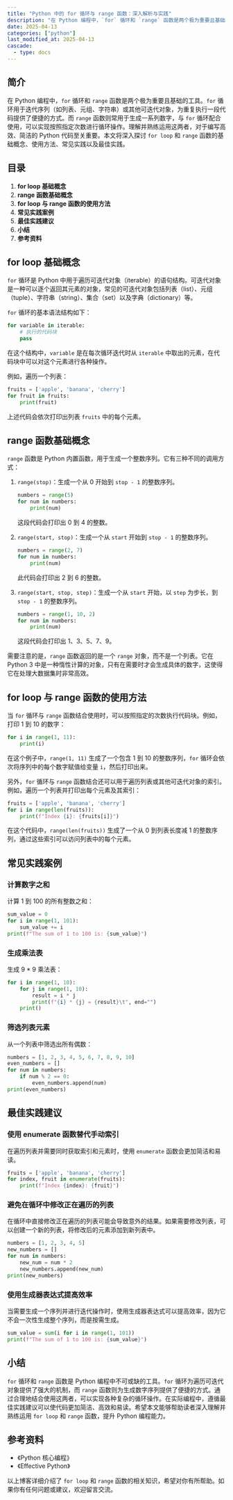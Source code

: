 ```yaml
---
title: "Python 中的 for 循环与 range 函数：深入解析与实践"
description: "在 Python 编程中，`for` 循环和 `range` 函数是两个极为重要且基础的工具。`for` 循环用于迭代序列（如列表、元组、字符串）或其他可迭代对象，为重复执行一段代码提供了便捷的方式。而 `range` 函数则常用于生成一系列数字，与 `for` 循环配合使用，可以实现按照指定次数进行循环操作。理解并熟练运用这两者，对于编写高效、简洁的 Python 代码至关重要。本文将深入探讨 `for loop` 和 `range` 函数的基础概念、使用方法、常见实践以及最佳实践。"
date: 2025-04-13
categories: ["python"]
last_modified_at: 2025-04-13
cascade:
  - type: docs
---
```



## 简介
在 Python 编程中，`for` 循环和 `range` 函数是两个极为重要且基础的工具。`for` 循环用于迭代序列（如列表、元组、字符串）或其他可迭代对象，为重复执行一段代码提供了便捷的方式。而 `range` 函数则常用于生成一系列数字，与 `for` 循环配合使用，可以实现按照指定次数进行循环操作。理解并熟练运用这两者，对于编写高效、简洁的 Python 代码至关重要。本文将深入探讨 `for loop` 和 `range` 函数的基础概念、使用方法、常见实践以及最佳实践。

<!-- more -->
## 目录
1. **for loop 基础概念**
2. **range 函数基础概念**
3. **for loop 与 range 函数的使用方法**
4. **常见实践案例**
5. **最佳实践建议**
6. **小结**
7. **参考资料**

## for loop 基础概念
`for` 循环是 Python 中用于遍历可迭代对象（iterable）的语句结构。可迭代对象是一种可以逐个返回其元素的对象，常见的可迭代对象包括列表（list）、元组（tuple）、字符串（string）、集合（set）以及字典（dictionary）等。

`for` 循环的基本语法结构如下：
```python
for variable in iterable:
    # 执行的代码块
    pass
```
在这个结构中，`variable` 是在每次循环迭代时从 `iterable` 中取出的元素，在代码块中可以对这个元素进行各种操作。

例如，遍历一个列表：
```python
fruits = ['apple', 'banana', 'cherry']
for fruit in fruits:
    print(fruit)
```
上述代码会依次打印出列表 `fruits` 中的每个元素。

## range 函数基础概念
`range` 函数是 Python 内置函数，用于生成一个整数序列。它有三种不同的调用方式：
1. `range(stop)`：生成一个从 0 开始到 `stop - 1` 的整数序列。
    ```python
    numbers = range(5)
    for num in numbers:
        print(num)
    ```
    这段代码会打印出 0 到 4 的整数。

2. `range(start, stop)`：生成一个从 `start` 开始到 `stop - 1` 的整数序列。
    ```python
    numbers = range(2, 7)
    for num in numbers:
        print(num)
    ```
    此代码会打印出 2 到 6 的整数。

3. `range(start, stop, step)`：生成一个从 `start` 开始，以 `step` 为步长，到 `stop - 1` 的整数序列。
    ```python
    numbers = range(1, 10, 2)
    for num in numbers:
        print(num)
    ```
    这段代码会打印出 1、3、5、7、9。

需要注意的是，`range` 函数返回的是一个 `range` 对象，而不是一个列表。它在 Python 3 中是一种惰性计算的对象，只有在需要时才会生成具体的数字，这使得它在处理大数据集时非常高效。

## for loop 与 range 函数的使用方法
当 `for` 循环与 `range` 函数结合使用时，可以按照指定的次数执行代码块。例如，打印 1 到 10 的数字：
```python
for i in range(1, 11):
    print(i)
```
在这个例子中，`range(1, 11)` 生成了一个包含 1 到 10 的整数序列，`for` 循环会依次将序列中的每个数字赋值给变量 `i`，然后打印出来。

另外，`for` 循环与 `range` 函数结合还可以用于遍历列表或其他可迭代对象的索引。例如，遍历一个列表并打印出每个元素及其索引：
```python
fruits = ['apple', 'banana', 'cherry']
for i in range(len(fruits)):
    print(f"Index {i}: {fruits[i]}")
```
在这个代码中，`range(len(fruits))` 生成了一个从 0 到列表长度减 1 的整数序列，通过这些索引可以访问列表中的每个元素。

## 常见实践案例
### 计算数字之和
计算 1 到 100 的所有整数之和：
```python
sum_value = 0
for i in range(1, 101):
    sum_value += i
print(f"The sum of 1 to 100 is: {sum_value}")
```

### 生成乘法表
生成 9 * 9 乘法表：
```python
for i in range(1, 10):
    for j in range(1, 10):
        result = i * j
        print(f"{i} * {j} = {result}\t", end="")
    print()
```

### 筛选列表元素
从一个列表中筛选出所有偶数：
```python
numbers = [1, 2, 3, 4, 5, 6, 7, 8, 9, 10]
even_numbers = []
for num in numbers:
    if num % 2 == 0:
        even_numbers.append(num)
print(even_numbers)
```

## 最佳实践建议
### 使用 enumerate 函数替代手动索引
在遍历列表并需要同时获取索引和元素时，使用 `enumerate` 函数会更加简洁和易读。
```python
fruits = ['apple', 'banana', 'cherry']
for index, fruit in enumerate(fruits):
    print(f"Index {index}: {fruit}")
```

### 避免在循环中修改正在遍历的列表
在循环中直接修改正在遍历的列表可能会导致意外的结果。如果需要修改列表，可以创建一个新的列表，将修改后的元素添加到新列表中。
```python
numbers = [1, 2, 3, 4, 5]
new_numbers = []
for num in numbers:
    new_num = num * 2
    new_numbers.append(new_num)
print(new_numbers)
```

### 使用生成器表达式提高效率
当需要生成一个序列并进行迭代操作时，使用生成器表达式可以提高效率，因为它不会一次性生成整个序列，而是按需生成。
```python
sum_value = sum(i for i in range(1, 101))
print(f"The sum of 1 to 100 is: {sum_value}")
```

## 小结
`for` 循环和 `range` 函数是 Python 编程中不可或缺的工具。`for` 循环为遍历可迭代对象提供了强大的机制，而 `range` 函数则为生成数字序列提供了便捷的方式。通过合理地结合使用这两者，可以实现各种复杂的循环操作。在实际编程中，遵循最佳实践建议可以使代码更加简洁、高效和易读。希望本文能够帮助读者深入理解并熟练运用 `for loop` 和 `range` 函数，提升 Python 编程能力。

## 参考资料
- 《Python 核心编程》
- 《Effective Python》

以上博客详细介绍了 `for loop` 和 `range` 函数的相关知识，希望对你有所帮助。如果你有任何问题或建议，欢迎留言交流。  